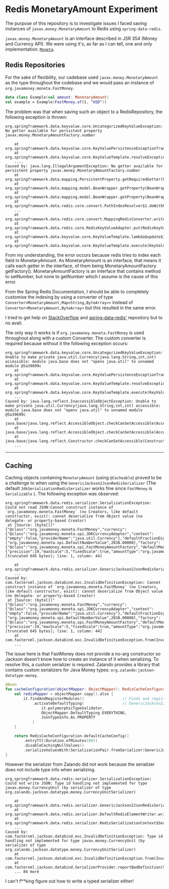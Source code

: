 # Redis MonetaryAmount Experiment

The purpose of this repository is to investigate issues I faced saving instances
of `javax.money.MonetaryAmount` to Redis using `spring-data-redis`.

`javax.money.MonetaryAmount` is an interface described in JSR 354 (Money and Currency API).
We were using it's, as far as I can tell, one and only implementation: [`Moneta`](https://github.com/JavaMoney/jsr354-ri).


## Redis Repositories

For the sake of flexibility, our cadebase used `javax.money.MonetaryAmount` as the type throughout the codebase and we would pass an instance of `org.javamoney.moneta.FastMoney`.

```kotlin
data class Example(val amount: MonetaryAmount)
val example = Example(FastMoney.of(1, "USD"))
```

The problem was that when saving such an object to a RedisRepository,  the following exception is thrown:

```text
org.springframework.data.keyvalue.core.UncategorizedKeyValueException: No getter available for persistent property javax.money.MonetaryAmountFactory.number

	at org.springframework.data.keyvalue.core.KeyValuePersistenceExceptionTranslator.translateExceptionIfPossible(KeyValuePersistenceExceptionTranslator.java:51)
	at org.springframework.data.keyvalue.core.KeyValueTemplate.resolveExceptionIfPossible(KeyValueTemplate.java:405)
	....
Caused by: java.lang.IllegalArgumentException: No getter available for persistent property javax.money.MonetaryAmountFactory.number
	at org.springframework.data.mapping.PersistentProperty.getRequiredGetter(PersistentProperty.java:93)
	at org.springframework.data.mapping.model.BeanWrapper.getProperty(BeanWrapper.java:135)
	at org.springframework.data.mapping.model.BeanWrapper.getProperty(BeanWrapper.java:108)
	at org.springframework.data.redis.core.convert.PathIndexResolver$1.doWithPersistentProperty(PathIndexResolver.java:122)
	...
	at org.springframework.data.redis.core.convert.MappingRedisConverter.write(MappingRedisConverter.java:114)
	at org.springframework.data.redis.core.RedisKeyValueAdapter.put(RedisKeyValueAdapter.java:195)
	at org.springframework.data.keyvalue.core.KeyValueTemplate.lambda$update$1(KeyValueTemplate.java:201)
	at org.springframework.data.keyvalue.core.KeyValueTemplate.execute(KeyValueTemplate.java:314)
```

From my understanding, the error occurs because redis tries to index each field in MonetaryAmount.
As MonetaryAmount is an interface, that means it calls each getter in the interface, of them being MonetaryAmountFactory getFactory().
MonetaryAmountFactory is an interface that contains method to setNumber, but none to getNumber which I assume is the cause of this error.

From the Spring Redis Documentation, I should be able to completely customise the indexing by using a converter of type `Converter<MonetaryAmount,Map<String,ByteArray>>` instead of `Converter<MonetaryAmount,ByteArray>`
but this resulted in the same error.

I tried to get help on [StackOverflow](https://stackoverflow.com/q/76610499/821110) and [spring-data-redis'](https://github.com/spring-projects/spring-data-redis/issues/2630) repository but to no avail.

The only way it works is if `org.javamoney.moneta.FastMoney` is used throughout along with a custom Converter.
The custom converter is required because without it the following exception occurs:

```text
org.springframework.data.keyvalue.core.UncategorizedKeyValueException: Unable to make private java.util.Currency(java.lang.String,int,int) accessible: module java.base does not "opens java.util" to unnamed module @5a39699c
	at org.springframework.data.keyvalue.core.KeyValuePersistenceExceptionTranslator.translateExceptionIfPossible(KeyValuePersistenceExceptionTranslator.java:51)
	at org.springframework.data.keyvalue.core.KeyValueTemplate.resolveExceptionIfPossible(KeyValueTemplate.java:405)
	at org.springframework.data.keyvalue.core.KeyValueTemplate.execute(KeyValueTemplate.java:316)
	...
Caused by: java.lang.reflect.InaccessibleObjectException: Unable to make private java.util.Currency(java.lang.String,int,int) accessible: module java.base does not "opens java.util" to unnamed module @5a39699c
	at java.base/java.lang.reflect.AccessibleObject.checkCanSetAccessible(AccessibleObject.java:354)
	at java.base/java.lang.reflect.AccessibleObject.checkCanSetAccessible(AccessibleObject.java:297)
	at java.base/java.lang.reflect.Constructor.checkCanSetAccessible(Constructor.java:188)
	...
```

---

## Caching

Caching objects containing `MonetaryAmount` (using `@Cacheable`) proved to be a challenge to when using the `GenericJackson2JsonRedisSerializer` 
(The default `JdkSerializationRedisSerializer` works fine since `FastMoney` is `Serializable` ).
The following exception was observed:

```
org.springframework.data.redis.serializer.SerializationException: Could not read JSON:Cannot construct instance of `org.javamoney.moneta.FastMoney` (no Creators, like default constructor, exist): cannot deserialize from Object value (no delegate- or property-based Creator)
 at [Source: (byte[])"{"@class":"org.javamoney.moneta.FastMoney","currency":{"@class":"org.javamoney.moneta.spi.JDKCurrencyAdapter","context":{"empty":false,"providerName":"java.util.Currency"},"defaultFractionDigits":2,"currencyCode":"AED","numericCode":784},"number":["org.javamoney.moneta.spi.DefaultNumberValue",2038.00000],"factory":{"@class":"org.javamoney.moneta.spi.FastMoneyAmountFactory","defaultMonetaryContext":{"precision":19,"maxScale":5,"fixedScale":true,"amountType":"org.javamoney.moneta.FastMoney","empty"[truncated 645 bytes]; line: 1, column: 44] 

	at org.springframework.data.redis.serializer.GenericJackson2JsonRedisSerializer.deserialize(GenericJackson2JsonRedisSerializer.java:253)
	...
Caused by: com.fasterxml.jackson.databind.exc.InvalidDefinitionException: Cannot construct instance of `org.javamoney.moneta.FastMoney` (no Creators, like default constructor, exist): cannot deserialize from Object value (no delegate- or property-based Creator)
 at [Source: (byte[])"{"@class":"org.javamoney.moneta.FastMoney","currency":{"@class":"org.javamoney.moneta.spi.JDKCurrencyAdapter","context":{"empty":false,"providerName":"java.util.Currency"},"defaultFractionDigits":2,"currencyCode":"AED","numericCode":784},"number":["org.javamoney.moneta.spi.DefaultNumberValue",2038.00000],"factory":{"@class":"org.javamoney.moneta.spi.FastMoneyAmountFactory","defaultMonetaryContext":{"precision":19,"maxScale":5,"fixedScale":true,"amountType":"org.javamoney.moneta.FastMoney","empty"[truncated 645 bytes]; line: 1, column: 44]
	at com.fasterxml.jackson.databind.exc.InvalidDefinitionException.from(InvalidDefinitionException.java:67)
	...
```

The issue here is that FastMoney does not provide a no-arg constructor so Jackson doesn't know how to create an instance of it when serializing.
To resolve this, a custom serializer is required. Zalando provides a library that contains custom serializers for Java Money types: `org.zalando:jackson-datatype-money`.

```kotlin
@Bean
fun cacheConfiguration(objectMapper: ObjectMapper): RedisCacheConfiguration {
    val redisMapper = objectMapper.copy().also {
        it.findAndRegisterModules()                 // Finds and registers MoneyModule() from org.zalando:jackson-datatype-money
            .activateDefaultTyping(                 // GenericJackson2JsonRedisSerializer requires serialization to be done with type info.
                it.polymorphicTypeValidator,
                ObjectMapper.DefaultTyping.EVERYTHING,
                JsonTypeInfo.As.PROPERTY
            )
    }

    return RedisCacheConfiguration.defaultCacheConfig()
        .entryTtl(Duration.ofMinutes(60))
        .disableCachingNullValues()
        .serializeValuesWith(SerializationPair.fromSerializer(GenericJackson2JsonRedisSerializer(redisMapper)))
}    
```

However the serializer from Zalando did not work because the serializer does not include type info when serializing.
```text
org.springframework.data.redis.serializer.SerializationException: Could not write JSON: Type id handling not implemented for type javax.money.CurrencyUnit (by serializer of type org.zalando.jackson.datatype.money.CurrencyUnitSerializer)

	at org.springframework.data.redis.serializer.GenericJackson2JsonRedisSerializer.serialize(GenericJackson2JsonRedisSerializer.java:223)
	at org.springframework.data.redis.serializer.DefaultRedisElementWriter.write(DefaultRedisElementWriter.java:41)
	at org.springframework.data.redis.serializer.RedisSerializationContext$SerializationPair.write(RedisSerializationContext.java:287)
	...
Caused by: com.fasterxml.jackson.databind.exc.InvalidDefinitionException: Type id handling not implemented for type javax.money.CurrencyUnit (by serializer of type org.zalando.jackson.datatype.money.CurrencyUnitSerializer)
	at com.fasterxml.jackson.databind.exc.InvalidDefinitionException.from(InvalidDefinitionException.java:77)
	at com.fasterxml.jackson.databind.SerializerProvider.reportBadDefinition(SerializerProvider.java:1308)
	... 84 more
```

I can't f**king figure out how to write a typed serializer either!


